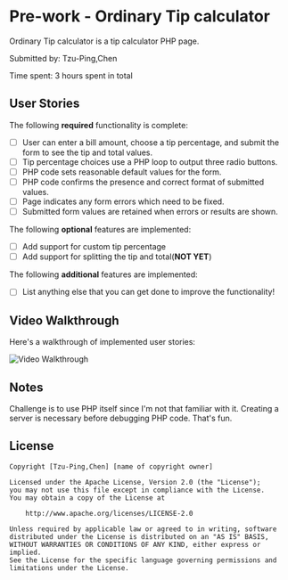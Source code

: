 # Pre-work - Ordinary Tip calculator

Ordinary Tip calculator is a tip calculator PHP page.

Submitted by: Tzu-Ping,Chen 

Time spent: 3 hours spent in total

## User Stories

The following **required** functionality is complete:
* [ ] User can enter a bill amount, choose a tip percentage, and submit the form to see the tip and total values.
* [ ] Tip percentage choices use a PHP loop to output three radio buttons.
* [ ] PHP code sets reasonable default values for the form.
* [ ] PHP code confirms the presence and correct format of submitted values.
* [ ] Page indicates any form errors which need to be fixed.
* [ ] Submitted form values are retained when errors or results are shown. 

The following **optional** features are implemented:
* [ ] Add support for custom tip percentage
* [ ] Add support for splitting the tip and total(**NOT YET**)

The following **additional** features are implemented:

* [ ] List anything else that you can get done to improve the functionality!

## Video Walkthrough

Here's a walkthrough of implemented user stories:

<img src='http://i.imgur.com/wnJqDDd.gif' title='Video Walkthrough' width='' alt='Video Walkthrough' />

## Notes

Challenge is to use PHP itself since I'm not that familiar with it.
Creating a server is necessary before debugging PHP code. That's fun.

## License

    Copyright [Tzu-Ping,Chen] [name of copyright owner]

    Licensed under the Apache License, Version 2.0 (the "License");
    you may not use this file except in compliance with the License.
    You may obtain a copy of the License at

        http://www.apache.org/licenses/LICENSE-2.0

    Unless required by applicable law or agreed to in writing, software
    distributed under the License is distributed on an "AS IS" BASIS,
    WITHOUT WARRANTIES OR CONDITIONS OF ANY KIND, either express or implied.
    See the License for the specific language governing permissions and
    limitations under the License.

